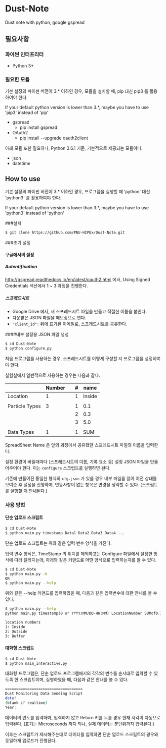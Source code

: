 # Dust-Note
Dust note with python, google gspread

## 필요사항

### 파이썬 인터프리터
* Python 3+

### 필요한 모듈
기본 설정의 파이썬 버전이 3.* 이하인 경우, 모듈을 설치할 때, pip 대신 pip3 를 활용하여야 한다.

If your default python version is lower than 3.*, maybe you have to use 'pip3' instead of 'pip'

* gspread
	* pip install gspread
* OAuth2
	* pip install --upgrade oauth2client

아래 모듈 또한 필요하나, Python 3.6.1 기준, 기본적으로 제공되는 모듈이다.

* json
* datetime



## How to use
기본 설정의 파이썬 버전이 3.* 이하인 경우, 프로그램을 실행할 때 'python' 대신 'python3' 를 활용하여야 한다.

If your default python version is lower than 3.*, maybe you have to use 'python3' instead of 'python'

###설치

```bash
$ git clone https://github.com/PNU-HIPEx/Dust-Note.git
```

###초기 설정
#### 구글에서의 설정
##### Autentification
<http://gspread.readthedocs.io/en/latest/oauth2.html>
에서, Using Signed Credentials 섹션에서 1 ~ 3 과정을 진행한다.

##### 스프레드시트
* Google Drive 에서, 새 스프레드시트 파일을 만들고 적절한 이름을 붙인다.
* 다운받은 JSON 파일을 메모장으로 연다.
* ``"client_id":`` 뒤에 표기된 이메일로, 스프레드시트를 공유한다.

####내부 설정용 JSON 파일 생성
```bash
$ cd Dust-Note
$ python configure.py
```
처음 프로그램을 사용하는 경우, 스프레드시트를 어떻게 구성할 지 프로그램을 설정하여야 한다.

실험실에서 일반적으로 사용하는 경우는 다음과 같다.

|                | Number |   | # | name   |
|----------------|--------|---|---|--------|
| Location       | 1      |   | 1 | Inside |
|                |        |   |   |        |
| Particle Types | 3      |   | 1 | 0.1    |
|                |        |   | 2 | 0.3    |
|                |        |   | 3 | 5.0    |
|                |        |   |   |        |
| Data Types     | 1      |   | 1 | SUM    |

SpreadSheet Name 은 앞의 과정에서 공유했던 스프레드시트 파일의 이름을 입력한다.

설정 환경이 바뀔때마다 (스프레드시트의 이름, 기록 요소 등) 설정 JSON 파일을 만들어주어야 한다. 이는 ```configure``` 스크립트를 실행하면 된다.

기존에 만들어진 동일한 형식의 ```cfg.json``` 가 있을 경우 내부 파일을 읽어 이전 상태를 보여준 후 설정을 진행하며, 변동사항이 없는 항목은 변경을 생략할 수 있다. (스크립트를 실행할 때 안내된다.)



### 사용 방법
#### 단순 업로드 스크립트
```bash
$ cd Dust-Note
$ python main.py timestamp Data1 Data2 Data3 Data4 ...
```
단순 업로드 스크립트는 위와 같은 입력 변수 양식을 가진다.

입력 변수 양식은, TimeStamp 의 위치를 제외하고는 Configure 파일에서 설정한 방식에 따라 달라지는데, 아래와 같은 커맨드로 어떤 양식으로 입력하는지를 알 수 있다.

```bash
$ cd Dust-Note
$ python main.py -h
OR
$ python main.py --help
```

위와 같은 --help 커맨드를 입력하였을 때, 다음과 같은 입력변수에 대한 안내를 볼 수 있다.

```bash
$ python main.py --help
python main.py timestamp(0 or YYYY/MM/DD-HH:MM) LocationNumber SUMof0.1um SUMof0.3um SUMof5.0um

location numbers
1: Inside
2: Outside
3: Buffer
```


#### 대화형 스크립트
```bash
$ cd Dust-Note
$ python main_interactive.py
```

대화형 프로그램은, 단순 업로드 프로그램에서의 각각의 변수를 순서대로 입력할 수 있도록 한 스크립트이며, 실행하였을 때, 다음과 같은 안내를 볼 수 있다.

```bash
===================================
Dust Monitoring Data Sending Script
date?
(blank if realtime)
Year:
```
데이터의 연도를 입력하며, 입력하지 않고 Return 키를 누를 경우 현재 시각이 자동으로 입력된다. (표기는 Microseconds 까지 되나, 실제 데이터는 분단위까지 입력된다.)

이후는 스크립트가 제시해주는대로 데이터를 입력하면 단순 업로드 스크립트의 경우와 동일하게 업로드가 진행된다.
